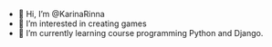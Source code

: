 - 👋 Hi, I’m @KarinaRinna
- 👀 I’m interested  in creating games 
- 🌱 I’m currently learning course programming Python and Django.


<!---
KarinaRinna/KarinaRinna is a ✨ special ✨ repository because its `README.md` (this file) appears on your GitHub profile.
You can click the Preview link to take a look at your changes.
--->
